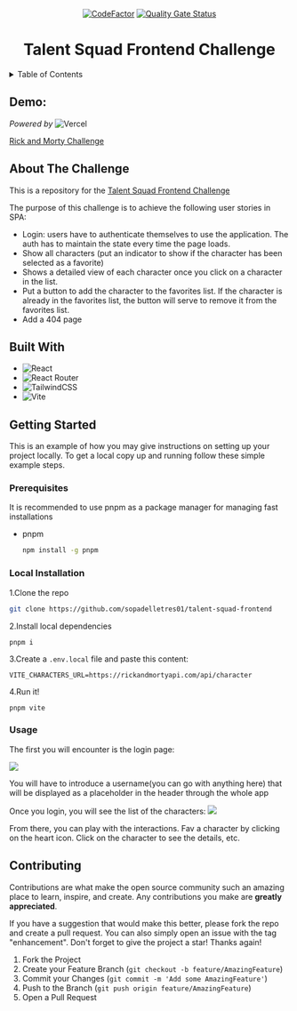 <div align="center">

[![CodeFactor](https://www.codefactor.io/repository/github/sopadelletres01/talent-squad-frontend/badge)](https://www.codefactor.io/repository/github/sopadelletres01/talent-squad-frontend)
[![Quality Gate Status](https://sonarcloud.io/api/project_badges/measure?project=sopadelletres01_talent-squad-frontend&metric=alert_status)](https://sonarcloud.io/summary/new_code?id=sopadelletres01_talent-squad-frontend)
<h1 align="center">Talent Squad Frontend Challenge</h1>


</div>

<!-- TABLE OF CONTENTS -->
<details>
  <summary>Table of Contents</summary>
  <ol>
    <li>
      <a href="#about-the-challenge">About The Challenge</a>
      <ul>
        <li><a href="#built-with">Built With</a></li>
      </ul>
    </li>
    <li>
      <a href="#getting-started">Getting Started</a>
      <ul>
        <li><a href="#prerequisites">Prerequisites</a></li>
        <li><a href="#local-installation">Installation</a></li>
      </ul>
    </li>
    <li><a href="#usage">Usage</a></li>
    <li><a href="#contributing">Contributing</a></li>
  </ol>
</details>

## Demo:

*Powered by* 	![Vercel](https://img.shields.io/badge/vercel-%23000000.svg?style=for-the-badge&logo=vercel&logoColor=white)

<a href="https://challenge-frontentd-rick-morty.vercel.app/">Rick and Morty Challenge</a>


## About The Challenge

This is a repository for the <a href="https://nuwe.io/dev/challenges/talent-squad-frontend-ii">Talent Squad Frontend Challenge</a>

The purpose of this challenge is to achieve the following user stories in SPA:

* Login: users have to authenticate themselves to use the application. The auth has to maintain the state every time the page loads.
* Show all characters (put an indicator to show if the character has been selected as a favorite)
* Shows a detailed view of each character once you click on a character in the list.
* Put a button to add the character to the favorites list. If the character is already in the favorites list, the button will serve to remove it from the favorites list.
* Add a 404 page

## Built With

* ![React](https://img.shields.io/badge/react-%2320232a.svg?style=for-the-badge&logo=react&logoColor=%2361DAFB)
* ![React Router](https://img.shields.io/badge/React_Router-CA4245?style=for-the-badge&logo=react-router&logoColor=white)
* ![TailwindCSS](https://img.shields.io/badge/tailwindcss-%2338B2AC.svg?style=for-the-badge&logo=tailwind-css&logoColor=white)
* ![Vite](https://img.shields.io/badge/vite-%23646CFF.svg?style=for-the-badge&logo=vite&logoColor=white)

<!-- GETTING STARTED -->
## Getting Started

This is an example of how you may give instructions on setting up your project locally.
To get a local copy up and running follow these simple example steps.

### Prerequisites

It is recommended to use pnpm as a package manager for managing fast installations

* pnpm
  ```sh
  npm install -g pnpm
  ```
### Local Installation

1.Clone the repo
  ```sh
  git clone https://github.com/sopadelletres01/talent-squad-frontend
  ```
2.Install local dependencies
  ```
  pnpm i
  ```
3.Create a `.env.local` file and paste this content:
  ```
  VITE_CHARACTERS_URL=https://rickandmortyapi.com/api/character
  ```
4.Run it!
  ```
  pnpm vite
  ```

### Usage

The first you will encounter is the login page:

<img src="https://i.imgur.com/l04lPlM.png"/>

You will have to introduce a username(you can go with anything here) that will be displayed as a placeholder in the header through the whole app

Once you login, you will see the list of the characters:
<img src="https://i.imgur.com/pSha8UY.png"/>

From there, you can play with the interactions. Fav a character by clicking on the heart icon. Click on the character to see the details, etc.

<!-- CONTRIBUTING -->
## Contributing

Contributions are what make the open source community such an amazing place to learn, inspire, and create. Any contributions you make are **greatly appreciated**.

If you have a suggestion that would make this better, please fork the repo and create a pull request. You can also simply open an issue with the tag "enhancement".
Don't forget to give the project a star! Thanks again!

1. Fork the Project
2. Create your Feature Branch (`git checkout -b feature/AmazingFeature`)
3. Commit your Changes (`git commit -m 'Add some AmazingFeature'`)
4. Push to the Branch (`git push origin feature/AmazingFeature`)
5. Open a Pull Request

